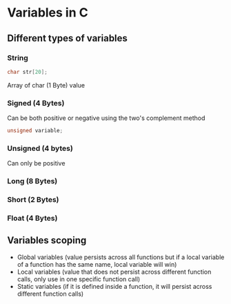 # Variables in C

## Different types of variables

### String

```c
char str[20];
```

Array of char (1 Byte) value

### Signed (4 Bytes)

Can be both positive or negative using the two's complement method

```c
unsigned variable;

```

### Unsigned (4 bytes)

Can only be positive

### Long (8 Bytes)

### Short (2 Bytes)

### Float (4 Bytes)

## Variables scoping

* Global variables (value persists across all functions but if a local variable of a function has the same name, local variable will win)
* Local variables (value that does not persist across different function calls, only use in one specific function call)
* Static variables (if it is defined inside a function, it will persist across different function calls)
